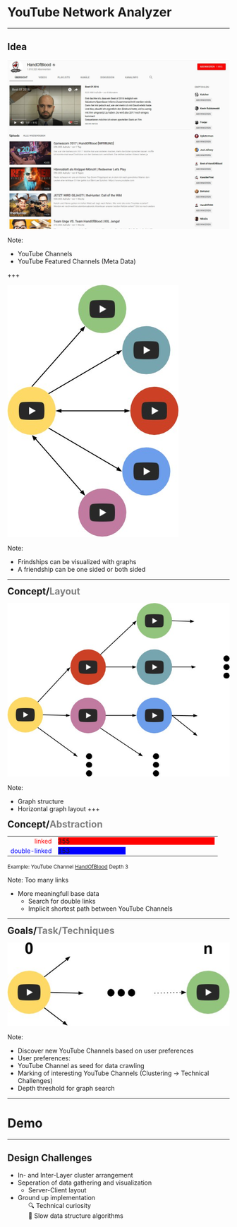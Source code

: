 # YouTube Network Analyzer
---
## Idea

<img src="assets/HoB.jpg" style="border:none;"></img>

Note:
 - YouTube Channels 
 - YouTube Featured Channels (Meta Data)

+++

<img src="assets/links.jpg" style="border:none; box-shadow:none;"></img>

Note:
- Frindships can be visualized with graphs
- A friendship can be one sided or both sided

---

<h2 style="display:inline"> Concept/</h2><h2 style="color:grey;display:inline;">Layout</h2>


<img src="assets/graph_test.jpg" style="border:none; box-shadow:none;"></img>

Note:
- Graph structure
- Horizontal graph layout 
+++

<h2 style="display:inline"> Concept/</h2><h2 style="color:grey;display:inline;">Abstraction</h2>
<table style="border:none; ">
  <tr>
    <td style="text-align:right;">
      <span style="color:red;"> linked </span>
    </td>
    <td>
      <div style="width:355px; background-color:red;">
        355
      </div>
    </td>
  </tr>
  <tr>
    <td style="text-align:right;">
      <span style="color:blue;"> double-linked </span>
    </td>
    <td>
      <div style="width:153px; background-color:blue;">
        153
      </div>
    </td>
  </tr>
</table>
<small>Example: YouTube Channel <a href="https://www.youtube.com/user/HandIOfIBlood">HandOfBlood</a> Depth 3</small>

Note:
Too many links
 - More meaningfull base data
   - Search for double links
   - Implicit shortest path between YouTube Channels
---

<h2 style="display:inline"> Goals/</h2><h2 style="color:grey;display:inline;">Task/Techniques</h2>

<img src="assets/interaction.jpg" style="border:none; box-shadow:none;"></img>

Note:
- Discover new YouTube Channels based on user preferences
- User preferences:
 - YouTube Channel as seed for data crawling
 - Marking of interesting YouTube Channels (Clustering -> Technical Challenges)
 - Depth threshold for graph search
---

# Demo

---

## Design Challenges

- In- and Inter-Layer cluster arrangement
- Seperation of data gathering and visualization
  - Server-Client layout
- Ground up implementation
  <ul style="list-style: none;">
    <li>🔍 Technical curiosity </li>
    <li>🐢 Slow data structure algorithms </li>
  </ul>

